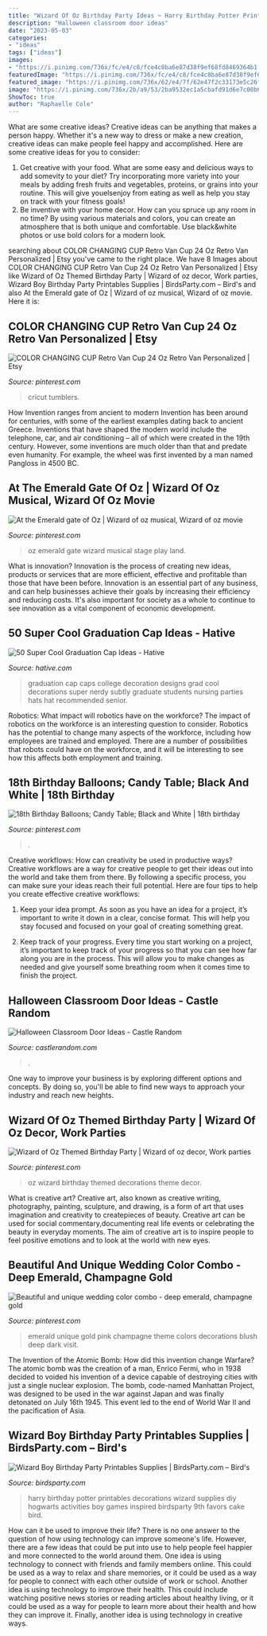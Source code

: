 ```yaml
---
title: "Wizard Of Oz Birthday Party Ideas ~ Harry Birthday Potter Printables Decorations Wizard Supplies Diy Hogwarts Activities Boy Games Inspired Birdsparty 9th Favors Cake Bird"
description: "Halloween classroom door ideas"
date: "2023-05-03"
categories:
- "ideas"
tags: ["ideas"]
images:
- "https://i.pinimg.com/736x/fc/e4/c8/fce4c8ba6e87d38f9ef68fd8469364b1.jpg"
featuredImage: "https://i.pinimg.com/736x/fc/e4/c8/fce4c8ba6e87d38f9ef68fd8469364b1.jpg"
featured_image: "https://i.pinimg.com/736x/62/e4/7f/62e47f2c33173e5c26f13b7937b29db1.jpg"
image: "https://i.pinimg.com/736x/2b/a9/53/2ba9532ec1a5cbafd91d6e7c00b69f7e.jpg"
ShowToc: true
author: "Raphaelle Cole"
---
```



What are some creative ideas?
Creative ideas can be anything that makes a person happy. Whether it's a new way to dress or make a new creation, creative ideas can make people feel happy and accomplished. Here are some creative ideas for you to consider: 
1. Get creative with your food. What are some easy and delicious ways to add somevity to your diet? Try incorporating more variety into your meals by adding fresh fruits and vegetables, proteins, or grains into your routine. This will give youelsenjoy from eating as well as help you stay on track with your fitness goals! 
2. Be inventive with your home decor. How can you spruce up any room in no time? By using various materials and colors, you can create an atmosphere that is both unique and comfortable. Use black&white photos or use bold colors for a modern look.

	

		
searching about COLOR CHANGING CUP Retro Van Cup 24 Oz Retro Van Personalized | Etsy you've came to the right place. We have 8 Images about COLOR CHANGING CUP Retro Van Cup 24 Oz Retro Van Personalized | Etsy like Wizard of Oz Themed Birthday Party | Wizard of oz decor, Work parties, Wizard Boy Birthday Party Printables Supplies | BirdsParty.com – Bird&#039;s and also At the Emerald gate of Oz | Wizard of oz musical, Wizard of oz movie. Here it is:
		
    
## COLOR CHANGING CUP Retro Van Cup 24 Oz Retro Van Personalized | Etsy

<img loading=lazy src="https://i.pinimg.com/736x/af/10/a9/af10a9f8b5a827b4afcdce72e837dd3d.jpg" onerror="this.onerror=null;this.src='https://tse4.mm.bing.net/th?id=OIP.LhaGCtVSXKPaufBMRNpR4AHaJ3&amp;pid=15.1';" alt="COLOR CHANGING CUP Retro Van Cup 24 Oz Retro Van Personalized | Etsy">

_Source: pinterest.com_

>cricut tumblers. 

	

How Invention ranges from ancient to modern
Invention has been around for centuries, with some of the earliest examples dating back to ancient Greece. Inventions that have shaped the modern world include the telephone, car, and air conditioning – all of which were created in the 19th century. However, some inventions are much older than that and predate even humanity. For example, the wheel was first invented by a man named Pangloss in 4500 BC.

    
## At The Emerald Gate Of Oz | Wizard Of Oz Musical, Wizard Of Oz Movie

<img loading=lazy src="https://i.pinimg.com/736x/62/e4/7f/62e47f2c33173e5c26f13b7937b29db1.jpg" onerror="this.onerror=null;this.src='https://tse4.mm.bing.net/th?id=OIP.PACsFiGyEoZNb_IBi1eYjgHaFj&amp;pid=15.1';" alt="At the Emerald gate of Oz | Wizard of oz musical, Wizard of oz movie">

_Source: pinterest.com_

>oz emerald gate wizard musical stage play land. 

	

What is innovation?
Innovation is the process of creating new ideas, products or services that are more efficient, effective and profitable than those that have been before. Innovation is an essential part of any business, and can help businesses achieve their goals by increasing their efficiency and reducing costs. It's also important for society as a whole to continue to see innovation as a vital component of economic development.

    
## 50 Super Cool Graduation Cap Ideas - Hative

<img loading=lazy src="https://hative.com/wp-content/uploads/2016/04/graduation-caps/45-super-cool-graduation-cap-ideas.jpg" onerror="this.onerror=null;this.src='https://tse4.mm.bing.net/th?id=OIP.xxKwcbjAVpykz7yO1tnhsgHaHW&amp;pid=15.1';" alt="50 Super Cool Graduation Cap Ideas - Hative">

_Source: hative.com_

>graduation cap caps college decoration designs grad cool decorations super nerdy subtly graduate students nursing parties hats hat recommended senior. 

	

Robotics: What impact will robotics have on the workforce?
The impact of robotics on the workforce is an interesting question to consider. Robotics has the potential to change many aspects of the workforce, including how employees are trained and employed. There are a number of possibilities that robots could have on the workforce, and it will be interesting to see how this affects both employment and training.

    
## 18th Birthday Balloons; Candy Table; Black And White | 18th Birthday

<img loading=lazy src="https://i.pinimg.com/736x/fc/e4/c8/fce4c8ba6e87d38f9ef68fd8469364b1.jpg" onerror="this.onerror=null;this.src='https://tse3.mm.bing.net/th?id=OIP.rgftI1LUtrzk6_dO06jsrQHaJ3&amp;pid=15.1';" alt="18th Birthday Balloons; Candy Table; Black and White | 18th birthday">

_Source: pinterest.com_

>. 

	

Creative workflows: How can creativity be used in productive ways?
Creative workflows are a way for creative people to get their ideas out into the world and take them from there. By following a specific process, you can make sure your ideas reach their full potential. Here are four tips to help you create effective creative workflows:
1. Keep your idea prompt. As soon as you have an idea for a project, it’s important to write it down in a clear, concise format. This will help you stay focused and focused on your goal of creating something great.

2. Keep track of your progress. Every time you start working on a project, it’s important to keep track of your progress so that you can see how far along you are in the process. This will allow you to make changes as needed and give yourself some breathing room when it comes time to finish the project.


    
## Halloween Classroom Door Ideas - Castle Random

<img loading=lazy src="http://castlerandom.com/wp-content/uploads/2020/06/Halloween-Classroom-Door-Ideas-12.jpg" onerror="this.onerror=null;this.src='https://tse1.mm.bing.net/th?id=OIP.KF99zFbyNP1tZQImtx1QugHaJ4&amp;pid=15.1';" alt="Halloween Classroom Door Ideas - Castle Random">

_Source: castlerandom.com_

>. 

	

One way to improve your business is by exploring different options and concepts. By doing so, you'll be able to find new ways to approach your industry and reach new heights.

    
## Wizard Of Oz Themed Birthday Party | Wizard Of Oz Decor, Work Parties

<img loading=lazy src="https://i.pinimg.com/736x/2b/a9/53/2ba9532ec1a5cbafd91d6e7c00b69f7e.jpg" onerror="this.onerror=null;this.src='https://tse2.mm.bing.net/th?id=OIP.CRvI7fykL_N6Ee40rwocPwHaN0&amp;pid=15.1';" alt="Wizard of Oz Themed Birthday Party | Wizard of oz decor, Work parties">

_Source: pinterest.com_

>oz wizard birthday themed decorations theme decor. 

	

What is creative art?
Creative art, also known as creative writing, photography, painting, sculpture, and drawing, is a form of art that uses imagination and creativity to createpieces of beauty. Creative art can be used for social commentary,documenting real life events or celebrating the beauty in everyday moments. The aim of creative art is to inspire people to feel positive emotions and to look at the world with new eyes.

    
## Beautiful And Unique Wedding Color Combo - Deep Emerald, Champagne Gold

<img loading=lazy src="https://i.pinimg.com/736x/fe/9f/51/fe9f5138716203d9334851466abb2369--unique-wedding-colors-wedding-details.jpg" onerror="this.onerror=null;this.src='https://tse2.mm.bing.net/th?id=OIP.WREGuOwFsNNIWiKSLMhYGgHaLH&amp;pid=15.1';" alt="Beautiful and unique wedding color combo - deep emerald, champagne gold">

_Source: pinterest.com_

>emerald unique gold pink champagne theme colors decorations blush deep dark visit. 

	

The Invention of the Atomic Bomb: How did this invention change Warfare?
The atomic bomb was the creation of a man, Enrico Fermi, who in 1938 decided to voided his invention of a device capable of destroying cities with just a single nuclear explosion. The bomb, code-named Manhattan Project, was designed to be used in the war against Japan and was finally detonated on July 16th 1945. This event led to the end of World War II and the pacification of Asia.

    
## Wizard Boy Birthday Party Printables Supplies | BirdsParty.com – Bird&#039;s

<img loading=lazy src="http://cdn.shopify.com/s/files/1/1644/7575/products/harry-potter-birthday-party-ideas-printables-food-drinks-games-activities-favors03_1024x1024.png?v=1481295745" onerror="this.onerror=null;this.src='https://tse2.mm.bing.net/th?id=OIP.z6hNY2CIeOeM1xYvILO0LgHaJ4&amp;pid=15.1';" alt="Wizard Boy Birthday Party Printables Supplies | BirdsParty.com – Bird&#039;s">

_Source: birdsparty.com_

>harry birthday potter printables decorations wizard supplies diy hogwarts activities boy games inspired birdsparty 9th favors cake bird. 

	

How can it be used to improve their life?
There is no one answer to the question of how using technology can improve someone's life. However, there are a few ideas that could be put into use to help people feel happier and more connected to the world around them. One idea is using technology to connect with friends and family members online. This could be used as a way to relax and share memories, or it could be used as a way for people to connect with each other outside of work or school. Another idea is using technology to improve their health. This could include watching positive news stories or reading articles about healthy living, or it could be used as a way for people to learn more about their health and how they can improve it. Finally, another idea is using technology in creative ways.

